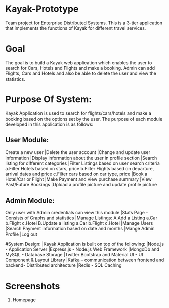 # Kayak-Prototype
Team project for Enterprise Distributed Systems. This is a 3-tier application that implements the functions of Kayak for different travel services. 

# Goal
The goal is to build a Kayak web application which enables the user to search for Cars, Hotels and Flights and make a booking. Admin can add Flights, Cars and Hotels and also be able to delete the user and view the statistics.

# Purpose Of System:
Kayak Application is used to search for flights/cars/hotels and make a booking based on the options set by the user. The purpose of each module developed in this application is as follows:

## User Module:
Create a new user
|Delete the user account
|Change and update user information
|Display information about the user in profile section
|Search listing for different categories
|Filter Listings based on user search criteria
	a.Filter Hotels based on stars, price
	b.Filter Flights based on departure, arrival dates and price
	c.Filter cars based on car type, price
|Book a Hotel/Car or Flight
|Make Payment and view purchase summary
|View Past/Future Bookings
|Upload a profile picture and update profile picture

## Admin Module:
Only user with Admin credentials can view this module
|Stats Page - Consists of Graphs and statistics
|Manage Listings:
	A.Add a Listing
		a.Car
		b.Flight
		c.Hotel
	B.Update a listing
		a.Car
		b.Flight
        c.Hotel
|Manage Users
|Search Payment information based on date and months
|Mange Admin Profile
|Log out

#System Design:
|Kayak Application is built on top of the following:
|Node.js - Application Server
|Express.js - Node.js Web Framework
|MongoDb and MySQL - Database Storage
|Twitter Bootstrap and Material UI - UI Component & Layout Library
|Kafka – communication between frontend and backend- Distributed architecture
|Redis - SQL Caching


# Screenshots
1. Homepage
